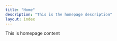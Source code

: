 ```yaml
---
title: "Home"
description: "This is the homepage description"
layout: index
---
```


This is homepage content

